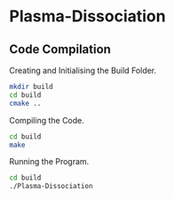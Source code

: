 # Plasma-Dissociation

## Code Compilation
Creating and Initialising the Build Folder.

```bash
mkdir build
cd build
cmake ..
```

 Compiling the Code.
 ```bash
 cd build
 make
 ```

 Running the Program.
 ```bash
 cd build
 ./Plasma-Dissociation
 ```
